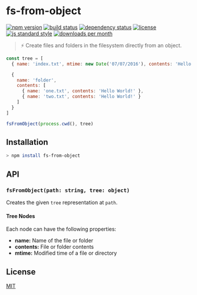 
# fs-from-object

[![npm version][version-image]][version-url]
[![build status][travis-image]][travis-url]
[![dependency status][david-image]][david-url]
[![license][license-image]][license-url]
[![js standard style][standard-image]][standard-url]
[![downloads per month][downloads-image]][downloads-url]

> ​:zap:​ Create files and folders in the filesystem directly from an object.

```js
const tree = [
  { name: 'index.txt', mtime: new Date('07/07/2016'), contents: 'Hello World!' },

  {
    name: 'folder',
    contents: [
      { name: 'one.txt', contents: 'Hello World!' },
      { name: 'two.txt', contents: 'Hello World!' }
    ]
  }
]

fsFromObject(process.cwd(), tree)
```

## Installation

```bash
> npm install fs-from-object
```

## API

### `fsFromObject(path: string, tree: object)`

Creates the given `tree` representation at `path`.

#### Tree Nodes

Each node can have the following properties:

* **name:**  Name of the file or folder
* **contents:** File or folder contents
* **mtime:** Modified time of a file or directory

## License

[MIT][license-url]

[travis-image]: https://img.shields.io/travis/queckezz/fs-from-object.svg?style=flat-square
[travis-url]: https://travis-ci.org/queckezz/fs-from-object

[version-image]: https://img.shields.io/npm/v/fs-from-object.svg?style=flat-square
[version-url]: https://npmjs.org/package/fs-from-object

[downloads-image]: https://img.shields.io/npm/dm/fs-from-object.svg?style=flat-square
[downloads-url]: https://npmjs.org/package/fs-from-object

[david-image]: http://img.shields.io/david/queckezz/fs-from-object.svg?style=flat-square
[david-url]: https://david-dm.org/queckezz/fs-from-object

[standard-image]: https://img.shields.io/badge/code-standard-brightgreen.svg?style=flat-square
[standard-url]: https://github.com/feross/standard

[license-image]: http://img.shields.io/npm/l/fs-from-object.svg?style=flat-square
[license-url]: ./license